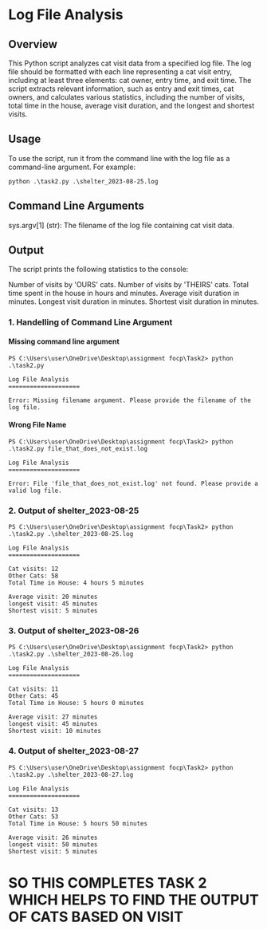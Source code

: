 # __Log File Analysis__

## __Overview__
This Python script analyzes cat visit data from a specified log file. The log file should be formatted with each 
line representing a cat visit entry, including at least three elements: cat owner, entry time, and exit time. 
The script extracts relevant information, such as entry and exit times, cat owners, and calculates various statistics, 
including the number of visits, total time in the house, average visit duration, and the longest and shortest visits.

## __Usage__
To use the script, run it from the command line with the log file as a command-line argument. For example:
```
python .\task2.py .\shelter_2023-08-25.log
```

## __Command Line Arguments__
sys.argv[1] (str): The filename of the log file containing cat visit data.

## __Output__
The script prints the following statistics to the console:

Number of visits by 'OURS' cats.
Number of visits by 'THEIRS' cats.
Total time spent in the house in hours and minutes.
Average visit duration in minutes.
Longest visit duration in minutes.
Shortest visit duration in minutes.

### 1. Handelling of Command Line Argument
#### Missing command line argument
```
PS C:\Users\user\OneDrive\Desktop\assignment focp\Task2> python .\task2.py

Log File Analysis
====================

Error: Missing filename argument. Please provide the filename of the log file.
```

#### Wrong File Name 
```
PS C:\Users\user\OneDrive\Desktop\assignment focp\Task2> python .\task2.py file_that_does_not_exist.log

Log File Analysis
====================

Error: File 'file_that_does_not_exist.log' not found. Please provide a valid log file.
```
### 2. Output of shelter_2023-08-25
```
PS C:\Users\user\OneDrive\Desktop\assignment focp\Task2> python .\task2.py .\shelter_2023-08-25.log

Log File Analysis
====================

Cat visits: 12
Other Cats: 58
Total Time in House: 4 hours 5 minutes

Average visit: 20 minutes
longest visit: 45 minutes
Shortest visit: 5 minutes
```

### 3. Output of shelter_2023-08-26
```
PS C:\Users\user\OneDrive\Desktop\assignment focp\Task2> python .\task2.py .\shelter_2023-08-26.log

Log File Analysis
====================

Cat visits: 11
Other Cats: 45
Total Time in House: 5 hours 0 minutes

Average visit: 27 minutes
longest visit: 45 minutes
Shortest visit: 10 minutes
```

### 4. Output of shelter_2023-08-27
```
PS C:\Users\user\OneDrive\Desktop\assignment focp\Task2> python .\task2.py .\shelter_2023-08-27.log

Log File Analysis
====================

Cat visits: 13
Other Cats: 53
Total Time in House: 5 hours 50 minutes

Average visit: 26 minutes
longest visit: 50 minutes
Shortest visit: 5 minutes
```
# __SO THIS COMPLETES TASK 2 WHICH HELPS TO FIND THE OUTPUT OF CATS BASED ON VISIT__




